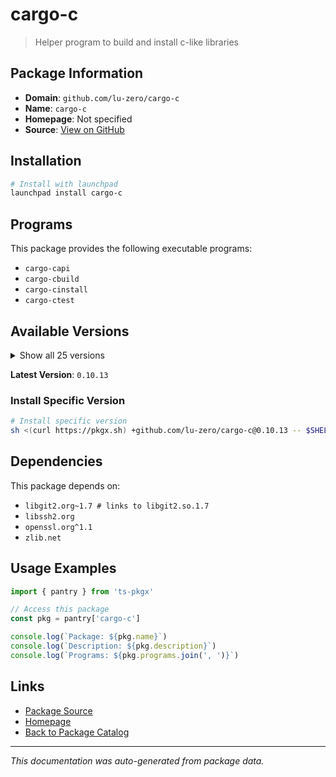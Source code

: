 # cargo-c

> Helper program to build and install c-like libraries

## Package Information

- **Domain**: `github.com/lu-zero/cargo-c`
- **Name**: `cargo-c`
- **Homepage**: Not specified
- **Source**: [View on GitHub](https://github.com/pkgxdev/pantry/tree/main/projects/github.com/lu-zero/cargo-c/package.yml)

## Installation

```bash
# Install with launchpad
launchpad install cargo-c
```

## Programs

This package provides the following executable programs:

- `cargo-capi`
- `cargo-cbuild`
- `cargo-cinstall`
- `cargo-ctest`

## Available Versions

<details>
<summary>Show all 25 versions</summary>

- `0.10.13`, `0.10.12`, `0.10.11`, `0.10.10`, `0.10.9`
- `0.10.8`, `0.10.7`, `0.10.6`, `0.10.5`, `0.10.4`
- `0.10.3`, `0.10.2`, `0.10.1`, `0.10.0`, `0.9.32`
- `0.9.31`, `0.9.30`, `0.9.29`, `0.9.28`, `0.9.27`
- `0.9.26`, `0.9.24`, `0.9.22`, `0.9.21`, `0.9.20`

</details>

**Latest Version**: `0.10.13`

### Install Specific Version

```bash
# Install specific version
sh <(curl https://pkgx.sh) +github.com/lu-zero/cargo-c@0.10.13 -- $SHELL -i
```

## Dependencies

This package depends on:

- `libgit2.org~1.7 # links to libgit2.so.1.7`
- `libssh2.org`
- `openssl.org^1.1`
- `zlib.net`

## Usage Examples

```typescript
import { pantry } from 'ts-pkgx'

// Access this package
const pkg = pantry['cargo-c']

console.log(`Package: ${pkg.name}`)
console.log(`Description: ${pkg.description}`)
console.log(`Programs: ${pkg.programs.join(', ')}`)
```

## Links

- [Package Source](https://github.com/pkgxdev/pantry/tree/main/projects/github.com/lu-zero/cargo-c/package.yml)
- [Homepage](#)
- [Back to Package Catalog](../../../package-catalog.md)

---

*This documentation was auto-generated from package data.*
